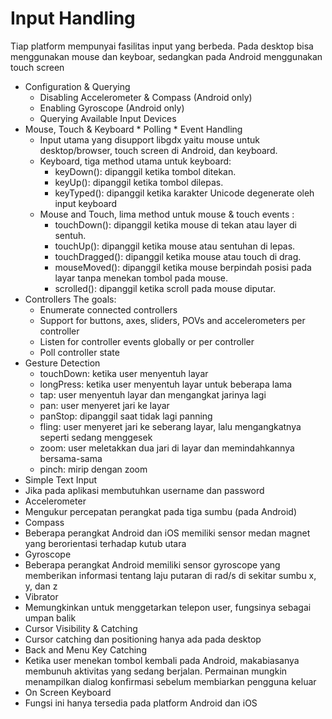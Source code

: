 # Input Handling

Tiap platform mempunyai fasilitas input yang berbeda. Pada desktop bisa menggunakan mouse dan keyboar, sedangkan pada Android menggunakan touch screen

* Configuration & Querying
    * Disabling Accelerometer & Compass (Android only)
    * Enabling Gyroscope (Android only)
    * Querying Available Input Devices
*	Mouse, Touch & Keyboard * Polling * Event Handling
    * Input utama yang disupport libgdx yaitu mouse untuk desktop/browser, touch screen di Android, dan keyboard.
    *	Keyboard, tiga method utama untuk keyboard:
         - keyDown(): dipanggil ketika tombol ditekan.
         - keyUp(): dipanggil ketika tombol dilepas.
         - keyTyped(): dipanggil ketika karakter Unicode degenerate oleh input keyboard
    *	Mouse and Touch, lima method untuk mouse & touch events :
         - touchDown(): dipanggil ketika mouse di tekan atau layer di sentuh.
         - touchUp(): dipanggil ketika mouse atau sentuhan di lepas.
         - touchDragged(): dipanggil ketika mouse atau touch di drag.
         - mouseMoved(): dipanggil ketika mouse berpindah posisi pada layar tanpa menekan tombol pada mouse.
         - scrolled(): dipanggil ketika scroll pada mouse diputar.
* Controllers
  The goals:
    *	Enumerate connected controllers
    *	Support for buttons, axes, sliders, POVs and accelerometers per controller
    *	Listen for controller events globally or per controller
    *	Poll controller state
*	Gesture Detection
    *	touchDown: ketika user menyentuh layar
    *	longPress: ketika user menyentuh layar untuk beberapa lama
    *	tap: user menyentuh layar dan mengangkat jarinya lagi
    *	pan: user menyeret jari ke layar
    *	panStop: dipanggil saat tidak lagi panning
    *	fling: user menyeret jari ke seberang layar, lalu mengangkatnya seperti sedang menggesek
    *	zoom: user meletakkan dua jari di layar dan memindahkannya bersama-sama
    *	pinch: mirip dengan zoom
*	Simple Text Input
  * Jika pada aplikasi membutuhkan username dan password
*	Accelerometer
  * Mengukur percepatan perangkat pada tiga sumbu (pada Android)
*	Compass
  * Beberapa perangkat Android dan iOS memiliki sensor medan magnet yang berorientasi terhadap kutub utara
*	Gyroscope
  * Beberapa perangkat Android memiliki sensor gyroscope yang memberikan informasi tentang laju putaran di rad/s di sekitar sumbu x, y, dan z
*	Vibrator
  * Memungkinkan untuk menggetarkan telepon user, fungsinya sebagai umpan balik
*	Cursor Visibility & Catching
  * Cursor catching dan positioning hanya ada pada desktop
*	Back and Menu Key Catching
  * Ketika user menekan tombol kembali pada Android, makabiasanya membunuh aktivitas yang sedang berjalan. Permainan mungkin menampilkan dialog konfirmasi sebelum membiarkan pengguna keluar
*	On Screen Keyboard
  * Fungsi ini hanya tersedia pada platform Android dan iOS
